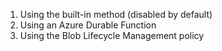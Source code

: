 1. Using the built-in method (disabled by default)
1. Using an Azure Durable Function
1. Using the Blob Lifecycle Management policy